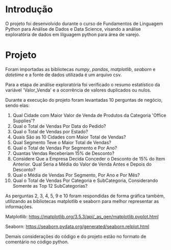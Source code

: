 # Introdução

O projeto foi desenvolvido durante o curso de Fundamentos de Linguagem Python para Análise de Dados e Data Science, visando a análise exploratória de dados em lilguagem python para área de varejo.

# Projeto

Foram importadas as bibliotecas *numpy*, *pandas*, *matplotlib*, *seaborn* e *datetime* e a fonte de dados utilizada é um arquivo csv.

Para a etapa de análise exploratória foi verificado o resumo estatístico da variável 'Valor_Venda' e a ocorrência de valores duplicados ou nulos.

Durante a execução do projeto foram levantadas 10 perguntas de negócio, sendo elas:

1. Qual Cidade com Maior Valor de Venda de Produtos da Categoria 'Office Supplies'?
2. Qual o Total de Vendas Por Data do Pedido?
3. Qual o Total de Vendas por Estado?
4. Quais São as 10 Cidades com Maior Total de Vendas?
5. Qual Segmento Teve o Maior Total de Vendas?
6. Qual o Total de Vendas Por Segmento e Por Ano?
7. Quantas Vendas Receberiam 15% de Desconto?
8. Considere Que a Empresa Decida Conceder o Desconto de 15% do Item Anterior. Qual Seria a Média do Valor de Venda Antes e Depois do Desconto?
9. Qual o Média de Vendas Por Segmento, Por Ano e Por Mês?
10. Qual o Total de Vendas Por Categoria e SubCategoria, Considerando Somente as Top 12 SubCategorias?

As perguntas 2, 3, 4, 5, 9 e 10 foram respondidas de forma gráfica também, utilizando as bibliotecas matplotlib e seaborn para melhor representar as informações.

Matplotlib: https://matplotlib.org/3.5.3/api/_as_gen/matplotlib.pyplot.html

Seaborn: https://seaborn.pydata.org/generated/seaborn.relplot.html

Demais considerações do código e do projeto estão no formato de comentário no código python.